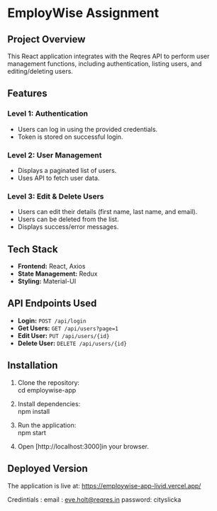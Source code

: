 # EmployWise Assignment

## Project Overview  
This React application integrates with the Reqres API to perform user management functions, including authentication, listing users, and editing/deleting users.

## Features  
### **Level 1: Authentication**  
- Users can log in using the provided credentials.  
- Token is stored on successful login.  

### **Level 2: User Management**  
- Displays a paginated list of users.  
- Uses API to fetch user data.  

### **Level 3: Edit & Delete Users**  
- Users can edit their details (first name, last name, and email).  
- Users can be deleted from the list.  
- Displays success/error messages.  

## Tech Stack  
- **Frontend:** React, Axios  
- **State Management:** Redux  
- **Styling:** Material-UI  

## API Endpoints Used  
- **Login:** `POST /api/login`  
- **Get Users:** `GET /api/users?page=1`  
- **Edit User:** `PUT /api/users/{id}`  
- **Delete User:** `DELETE /api/users/{id}`  

## Installation  

1. Clone the repository:  
   cd employwise-app

2. Install dependencies:  
   npm install
   
3. Run the application:  
   npm start
   
5. Open [http://localhost:3000]in your browser.

## Deployed Version  
The application is live at: https://employwise-app-livid.vercel.app/





Credintials :
email : eve.holt@reqres.in
password: cityslicka
